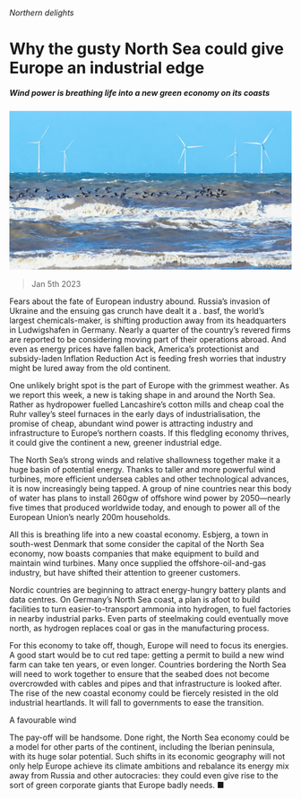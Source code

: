 ###### Northern delights

# Why the gusty North Sea could give Europe an industrial edge 

##### Wind power is breathing life into a new green economy on its coasts 

![image](images/20230107_LDP001.jpg) 

> Jan 5th 2023 

Fears about the fate of European industry abound. Russia’s invasion of Ukraine and the ensuing gas crunch have dealt it a . basf, the world’s largest chemicals-maker, is shifting production away from its headquarters in Ludwigshafen in Germany. Nearly a quarter of the country’s revered firms are reported to be considering moving part of their operations abroad. And even as energy prices have fallen back, America’s protectionist and subsidy-laden Inflation Reduction Act is feeding fresh worries that industry might be lured away from the old continent. 

One unlikely bright spot is the part of Europe with the grimmest weather. As we report this week, a new  is taking shape in and around the North Sea. Rather as hydropower fuelled Lancashire’s cotton mills and cheap coal the Ruhr valley’s steel furnaces in the early days of industrialisation, the promise of cheap, abundant wind power is attracting industry and infrastructure to Europe’s northern coasts. If this fledgling economy thrives, it could give the continent a new, greener industrial edge.

The North Sea’s strong winds and relative shallowness together make it a huge basin of potential energy. Thanks to taller and more powerful wind turbines, more efficient undersea cables and other technological advances, it is now increasingly being tapped. A group of nine countries near this body of water has plans to install 260gw of offshore wind power by 2050—nearly five times that produced worldwide today, and enough to power all of the European Union’s nearly 200m households.

All this is breathing life into a new coastal economy. Esbjerg, a town in south-west Denmark that some consider the capital of the North Sea economy, now boasts companies that make equipment to build and maintain wind turbines. Many once supplied the offshore-oil-and-gas industry, but have shifted their attention to greener customers. 

Nordic countries are beginning to attract energy-hungry battery plants and data centres. On Germany’s North Sea coast, a plan is afoot to build facilities to turn easier-to-transport ammonia into hydrogen, to fuel factories in nearby industrial parks. Even parts of steelmaking could eventually move north, as hydrogen replaces coal or gas in the manufacturing process. 

For this economy to take off, though, Europe will need to focus its energies. A good start would be to cut red tape: getting a permit to build a new wind farm can take ten years, or even longer. Countries bordering the North Sea will need to work together to ensure that the seabed does not become overcrowded with cables and pipes and that infrastructure is looked after. The rise of the new coastal economy could be fiercely resisted in the old industrial heartlands. It will fall to governments to ease the transition. 

A favourable wind

The pay-off will be handsome. Done right, the North Sea economy could be a model for other parts of the continent, including the Iberian peninsula, with its huge solar potential. Such shifts in its economic geography will not only help Europe achieve its climate ambitions and rebalance its energy mix away from Russia and other autocracies: they could even give rise to the sort of green corporate giants that Europe badly needs. ■


